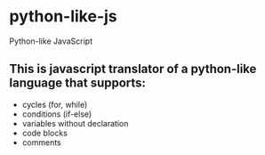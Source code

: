 # python-like-js
Python-like JavaScript

## This is javascript translator of a python-like language that supports:
* cycles (for, while)
* conditions (if-else)
* variables without declaration
* code blocks
* comments
